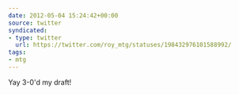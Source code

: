 ```yaml
---
date: 2012-05-04 15:24:42+00:00
source: twitter
syndicated:
- type: twitter
  url: https://twitter.com/roy_mtg/statuses/198432976101588992/
tags:
- mtg
---
```


Yay 3-0'd my draft!